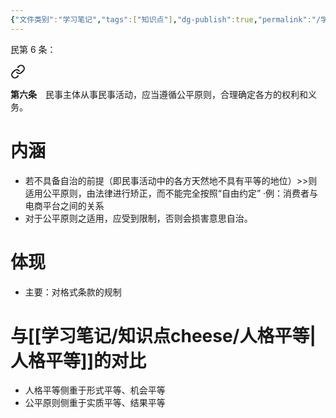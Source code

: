 ```yaml
---
{"文件类别":"学习笔记","tags":["知识点"],"dg-publish":true,"permalink":"/学习笔记/知识点cheese/公平原则/","dgPassFrontmatter":true}
---
```


民第 6 条：
<div class="transclusion internal-embed is-loaded"><a class="markdown-embed-link" href="////#t0006" aria-label="Open link"><svg xmlns="http://www.w3.org/2000/svg" width="24" height="24" viewBox="0 0 24 24" fill="none" stroke="currentColor" stroke-width="2" stroke-linecap="round" stroke-linejoin="round" class="svg-icon lucide-link"><path d="M10 13a5 5 0 0 0 7.54.54l3-3a5 5 0 0 0-7.07-7.07l-1.72 1.71"></path><path d="M14 11a5 5 0 0 0-7.54-.54l-3 3a5 5 0 0 0 7.07 7.07l1.71-1.71"></path></svg></a><div class="markdown-embed">



**第六条**　民事主体从事民事活动，应当遵循公平原则，合理确定各方的权利和义务。 

</div></div>
 
# 内涵
- 若不具备自治的前提（即民事活动中的各方天然地不具有平等的地位）>>则适用公平原则，由法律进行矫正，而不能完全按照“自由约定”
·例：消费者与电商平台之间的关系
- 对于公平原则之适用，应受到限制，否则会损害意思自治。
# 体现
- 主要：对格式条款的规制
# 与[[学习笔记/知识点cheese/人格平等\|人格平等]]的对比
- 人格平等侧重于形式平等、机会平等
- 公平原则侧重于实质平等、结果平等